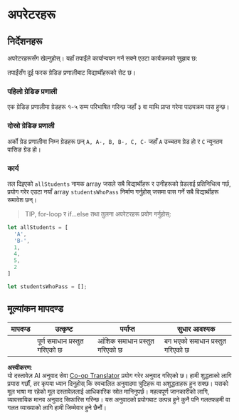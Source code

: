 <!--
CO_OP_TRANSLATOR_METADATA:
{
  "original_hash": "bf62b82567e6f9bdf4abda9ae0ccb64a",
  "translation_date": "2025-08-25T21:38:23+00:00",
  "source_file": "2-js-basics/3-making-decisions/assignment.md",
  "language_code": "ne"
}
-->
# अपरेटरहरू

## निर्देशनहरू

अपरेटरहरूसँग खेल्नुहोस्। यहाँ तपाईंले कार्यान्वयन गर्न सक्ने एउटा कार्यक्रमको सुझाव छ:

तपाईंसँग दुई फरक ग्रेडिङ प्रणालीबाट विद्यार्थीहरूको सेट छ।

### पहिलो ग्रेडिङ प्रणाली

एक ग्रेडिङ प्रणालीमा ग्रेडहरू १-५ सम्म परिभाषित गरिन्छ जहाँ ३ वा माथि प्राप्त गरेमा पाठ्यक्रम पास हुन्छ।

### दोस्रो ग्रेडिङ प्रणाली

अर्को ग्रेड प्रणालीमा निम्न ग्रेडहरू छन् `A, A-, B, B-, C, C-` जहाँ `A` उच्चतम ग्रेड हो र `C` न्यूनतम पासिङ ग्रेड हो।

### कार्य

तल दिइएको `allStudents` नामक array जसले सबै विद्यार्थीहरू र उनीहरूको ग्रेडलाई प्रतिनिधित्व गर्छ, प्रयोग गरेर एउटा नयाँ array `studentsWhoPass` निर्माण गर्नुहोस् जसमा पास गर्ने सबै विद्यार्थीहरू समावेश छन्।

> TIP, for-loop र if...else तथा तुलना अपरेटरहरू प्रयोग गर्नुहोस्:

```javascript
let allStudents = [
  'A',
  'B-',
  1,
  4,
  5,
  2
]

let studentsWhoPass = [];
```

## मूल्यांकन मापदण्ड

| मापदण्ड | उत्कृष्ट                       | पर्याप्त                      | सुधार आवश्यक                   |
| -------- | ------------------------------ | ----------------------------- | ------------------------------- |
|          | पूर्ण समाधान प्रस्तुत गरिएको छ | आंशिक समाधान प्रस्तुत गरिएको छ | बग भएको समाधान प्रस्तुत गरिएको छ |

**अस्वीकरण**:  
यो दस्तावेज़ AI अनुवाद सेवा [Co-op Translator](https://github.com/Azure/co-op-translator) प्रयोग गरेर अनुवाद गरिएको छ। हामी शुद्धताको लागि प्रयास गर्छौं, तर कृपया ध्यान दिनुहोस् कि स्वचालित अनुवादमा त्रुटिहरू वा अशुद्धताहरू हुन सक्छ। यसको मूल भाषा मा रहेको मूल दस्तावेज़लाई आधिकारिक स्रोत मानिनुपर्छ। महत्वपूर्ण जानकारीको लागि, व्यावसायिक मानव अनुवाद सिफारिस गरिन्छ। यस अनुवादको प्रयोगबाट उत्पन्न हुने कुनै पनि गलतफहमी वा गलत व्याख्याको लागि हामी जिम्मेवार हुने छैनौं।